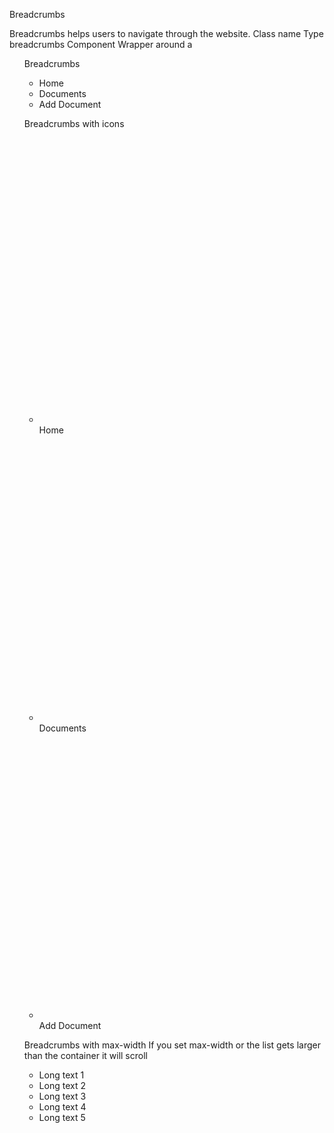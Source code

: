 Breadcrumbs

Breadcrumbs helps users to navigate through the website.
Class name
Type
breadcrumbs Component
Wrapper around a <ul>
Breadcrumbs

<div className="breadcrumbs text-sm">
  <ul>
    <li><a>Home</a></li>
    <li><a>Documents</a></li>
    <li>Add Document</li>
  </ul>
</div>

Breadcrumbs with icons

<div className="breadcrumbs text-sm">
  <ul>
    <li>
      <a>
        <svg
          xmlns="http://www.w3.org/2000/svg"
          fill="none"
          viewBox="0 0 24 24"
          className="h-4 w-4 stroke-current">
          <path
            strokeLinecap="round"
            strokeLinejoin="round"
            strokeWidth="2"
            d="M3 7v10a2 2 0 002 2h14a2 2 0 002-2V9a2 2 0 00-2-2h-6l-2-2H5a2 2 0 00-2 2z"></path>
        </svg>
        Home
      </a>
    </li>
    <li>
      <a>
        <svg
          xmlns="http://www.w3.org/2000/svg"
          fill="none"
          viewBox="0 0 24 24"
          className="h-4 w-4 stroke-current">
          <path
            strokeLinecap="round"
            strokeLinejoin="round"
            strokeWidth="2"
            d="M3 7v10a2 2 0 002 2h14a2 2 0 002-2V9a2 2 0 00-2-2h-6l-2-2H5a2 2 0 00-2 2z"></path>
        </svg>
        Documents
      </a>
    </li>
    <li>
      <span className="inline-flex items-center gap-2">
        <svg
          xmlns="http://www.w3.org/2000/svg"
          fill="none"
          viewBox="0 0 24 24"
          className="h-4 w-4 stroke-current">
          <path
            strokeLinecap="round"
            strokeLinejoin="round"
            strokeWidth="2"
            d="M9 13h6m-3-3v6m5 5H7a2 2 0 01-2-2V5a2 2 0 012-2h5.586a1 1 0 01.707.293l5.414 5.414a1 1 0 01.293.707V19a2 2 0 01-2 2z"></path>
        </svg>
        Add Document
      </span>
    </li>
  </ul>
</div>

Breadcrumbs with max-width
If you set max-width or the list gets larger than the container it will scroll

<div className="breadcrumbs max-w-xs text-sm">
  <ul>
    <li>Long text 1</li>
    <li>Long text 2</li>
    <li>Long text 3</li>
    <li>Long text 4</li>
    <li>Long text 5</li>
  </ul>
</div>
